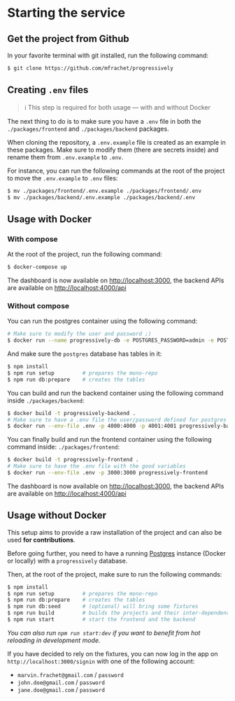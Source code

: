 # Starting the service

## Get the project from Github

In your favorite terminal with git installed, run the following command:

```sh
$ git clone https://github.com/mfrachet/progressively
```

## Creating `.env` files

> ℹ️ This step is required for both usage — with and without Docker

The next thing to do is to make sure you have a `.env` file in both the `./packages/frontend` and `./packages/backend` packages.

When cloning the repository, a `.env.example` file is created as an example in these packages. Make sure to modify them (there are secrets inside) and rename them from `.env.example` to `.env`.

For instance, you can run the following commands at the root of the project to move the `.env.example` to `.env` files:

```sh
$ mv ./packages/frontend/.env.example ./packages/frontend/.env
$ mv ./packages/backend/.env.example ./packages/backend/.env
```

## Usage with Docker

### With compose

At the root of the project, run the following command:

```sh
$ docker-compose up
```

The dashboard is now available on [http://localhost:3000](http://localhost:3000), the backend APIs are available on [http://localhost:4000/api](http://localhost:4000/api)

### Without compose

You can run the postgres container using the following command:

```sh
# Make sure to modify the user and password ;)
$ docker run --name progressively-db -e POSTGRES_PASSWORD=admin -e POSTGRES_USER=admin -e POSTGRES_DB=progressively -p 5432:5432 -d postgres
```

And make sure the `postgres` database has tables in it:

```sh
$ npm install
$ npm run setup         # prepares the mono-repo
$ npm run db:prepare    # creates the tables
```

You can build and run the backend container using the following command inside `./packages/backend`:

```sh
$ docker build -t progressively-backend .
# Make sure to have a .env file the user/password defined for postgres
$ docker run --env-file .env -p 4000:4000 -p 4001:4001 progressively-backend
```

You can finally build and run the frontend container using the following command inside: `./packages/frontend`:

```sh
$ docker build -t progressively-frontend .
# Make sure to have the .env file with the good variables
$ docker run --env-file .env -p 3000:3000 progressively-frontend
```

The dashboard is now available on [http://localhost:3000](http://localhost:3000), the backend APIs are available on [http://localhost:4000/api](http://localhost:4000/api)

## Usage without Docker

This setup aims to provide a raw installation of the project and can also be used **for contributions**.

Before going further, you need to have a running [Postgres](https://www.postgresql.org/) instance (Docker or locally) with a `progressively` database.

Then, at the root of the project, make sure to run the following commands:

```sh
$ npm install
$ npm run setup         # prepares the mono-repo
$ npm run db:prepare    # creates the tables
$ npm run db:seed       # (optional) will bring some fixtures
$ npm run build         # builds the projects and their inter-dependencies
$ npm run start         # start the frontend and the backend
```

_You can also run `npm run start:dev` if you want to benefit from hot reloading in development mode._

If you have decided to rely on the fixtures, you can now log in the app on `http://localhost:3000/signin` with one of the following account:

- `marvin.frachet@gmail.com` / `password`
- `john.doe@gmail.com` / `password`
- `jane.doe@gmail.com` / `password`
